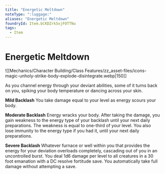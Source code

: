 ```yaml
---
title: "Energetic Meltdown"
noteType: ":luggage:"
aliases: "Energetic Meltdown"
foundryId: Item.bCKDZrk5xjFOTTNu
tags:
  - Item
---
```


# Energetic Meltdown
![[Mechanics/Character Building/Class Features/zz_asset-files/icons-magic-unholy-strike-body-explode-disintegrate.webp|150]]

As you channel energy through your deviant abilities, some of it turns back on you, spiking your body temperature or dancing across your skin.

**Mild Backlash** You take damage equal to your level as energy scours your body.

**Moderate Backlash** Energy wracks your body. After taking the damage, you gain weakness to the energy type of your backlash until your next daily preparations. The weakness is equal to one-third of your level. You also lose immunity to the energy type if you had it, until your next daily preparations.

**Severe Backlash** Whatever furnace or well within you that provides the energy for your deviation overloads completely, cascading out of you in an uncontrolled burst. You deal 1d6 damage per level to all creatures in a 30 foot emanation with a DC resolve fortitude save. You automatically take full damage without attempting a save.
